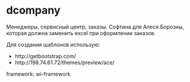 dcompany
========

Менеджеры, сервисный центр, заказы. Софтина для Алеся Борозны, которая должна заменить excel при оформлении заказов.


Для создания шаблонов использую:
<ul>
	<li>http://getbootstrap.com/</li>
	<li>http://198.74.61.72/themes/preview/ace/</li>
</ul>
framework: wi-framework
